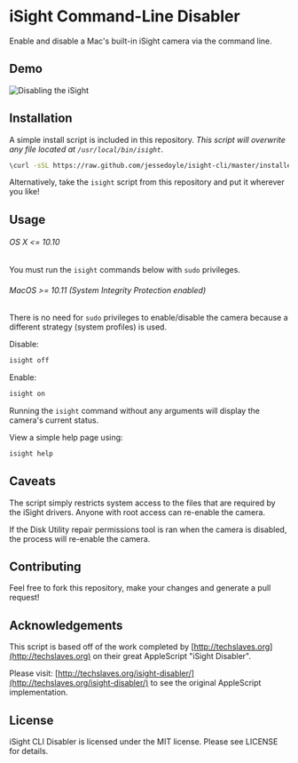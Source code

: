 # iSight Command-Line Disabler

Enable and disable a Mac's built-in iSight camera via the command line.

## Demo

![Disabling the iSight](https://raw.github.com/jessedoyle/isight-cli/master/isight_demo.gif)

## Installation

A simple install script is included in this repository. _This script will overwrite any file located at `/usr/local/bin/isight`_.

```bash
\curl -sSL https://raw.github.com/jessedoyle/isight-cli/master/installer.sh | bash
```

Alternatively, take the `isight` script from this repository and put it wherever you like!

## Usage

###### OS X <= 10.10

You must run the `isight` commands below with `sudo` privileges.

###### MacOS >= 10.11 (System Integrity Protection enabled)

There is no need for `sudo` privileges to enable/disable the camera because a different strategy (system profiles) is used.

Disable:

```bash
isight off
```

Enable:

```bash
isight on
```

Running the `isight` command without any arguments will display the camera's current status.

View a simple help page using:

```bash
isight help
```

## Caveats

The script simply restricts system access to the files that are required by the iSight drivers. Anyone with root access can re-enable the camera.

If the Disk Utility repair permissions tool is ran when the camera is disabled, the process will re-enable the camera.

## Contributing

Feel free to fork this repository, make your changes and generate a pull request!

## Acknowledgements

This script is based off of the work completed by [http://techslaves.org](http://techslaves.org) on their great AppleScript "iSight Disabler".

Please visit: [http://techslaves.org/isight-disabler/](http://techslaves.org/isight-disabler/) to see the original AppleScript implementation.

## License

iSight CLI Disabler is licensed under the MIT license. Please see LICENSE for details.
